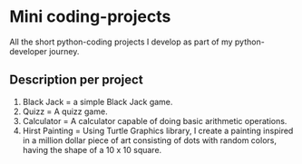 # Mini coding-projects
All the short python-coding projects I develop as part of my python-developer journey. 

## Description per project
1. Black Jack = a simple Black Jack game.
2. Quizz = A quizz game.
3. Calculator = A calculator capable of doing basic arithmetic operations.
4. Hirst Painting = Using Turtle Graphics library, I create a painting inspired in a million dollar piece of art consisting of dots with random colors, having the shape of a 10 x 10 square.
